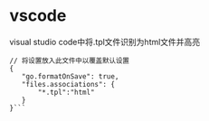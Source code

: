 # vscode
 visual studio code中将.tpl文件识别为html文件并高亮
 ```
// 将设置放入此文件中以覆盖默认设置
{
    "go.formatOnSave": true,
    "files.associations": {
        "*.tpl":"html"
    }
}```

